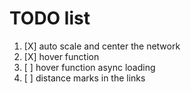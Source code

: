 # TODO list

1. [X] auto scale and center the network
2. [X] hover function
3. [ ] hover function async loading
4. [ ] distance marks in the links